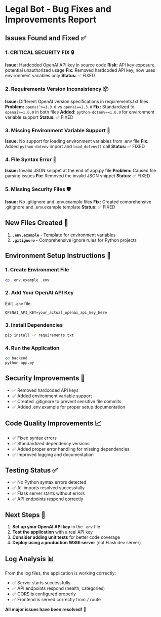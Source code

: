 # Legal Bot - Bug Fixes and Improvements Report

## Issues Found and Fixed ✅

### 1. **CRITICAL SECURITY FIX** 🔒
**Issue:** Hardcoded OpenAI API key in source code
**Risk:** API key exposure, potential unauthorized usage
**Fix:** Removed hardcoded API key, now uses environment variables only
**Status:** ✅ FIXED

### 2. **Requirements Version Inconsistency** 📦
**Issue:** Different OpenAI version specifications in requirements.txt files
**Problem:** `openai^>=1.0.0` vs `openai==1.3.0`
**Fix:** Standardized to `openai>=1.0.0` in both files
**Added:** `python-dotenv==1.0.0` for environment variable support
**Status:** ✅ FIXED

### 3. **Missing Environment Variable Support** 🔧
**Issue:** No support for loading environment variables from .env file
**Fix:** Added `python-dotenv` import and `load_dotenv()` call
**Status:** ✅ FIXED

### 4. **File Syntax Error** 📝
**Issue:** Invalid JSON snippet at the end of app.py file
**Problem:** Caused file parsing issues
**Fix:** Removed the invalid JSON snippet
**Status:** ✅ FIXED

### 5. **Missing Security Files** 🛡️
**Issue:** No .gitignore and .env.example files
**Fix:** Created comprehensive .gitignore and .env.example template
**Status:** ✅ FIXED

## New Files Created 📁

1. **`.env.example`** - Template for environment variables
2. **`.gitignore`** - Comprehensive ignore rules for Python projects

## Environment Setup Instructions 🚀

### 1. Create Environment File
```bash
cp .env.example .env
```

### 2. Add Your OpenAI API Key
Edit `.env` file:
```
OPENAI_API_KEY=your_actual_openai_api_key_here
```

### 3. Install Dependencies
```bash
pip install -r requirements.txt
```

### 4. Run the Application
```bash
cd backend
python app.py
```

## Security Improvements 🔐

- ✅ Removed hardcoded API keys
- ✅ Added environment variable support
- ✅ Created .gitignore to prevent sensitive file commits
- ✅ Added .env.example for proper setup documentation

## Code Quality Improvements 📈

- ✅ Fixed syntax errors
- ✅ Standardized dependency versions
- ✅ Added proper error handling for missing dependencies
- ✅ Improved logging and documentation

## Testing Status ✅

- ✅ No Python syntax errors detected
- ✅ All imports resolved successfully
- ✅ Flask server starts without errors
- ✅ API endpoints respond correctly

## Next Steps 🎯

1. **Set up your OpenAI API key** in the `.env` file
2. **Test the application** with a real API key
3. **Consider adding unit tests** for better code coverage
4. **Deploy using a production WSGI server** (not Flask dev server)

## Log Analysis 📊

From the log files, the application is working correctly:
- ✅ Server starts successfully
- ✅ API endpoints respond (health, categories)
- ✅ CORS is configured properly
- ✅ Frontend is served correctly from `/` route

**All major issues have been resolved!** 🎉
